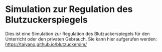 # Simulation zur Regulation des Blutzuckerspiegels
Dies ist eine Simulation zur Regulation des Blutzuckerspiegels für den Unterricht oder den privaten Gebrauch. 
Sie kann hier aufgerufen werden: https://taiyano.github.io/blutzuckersim/

